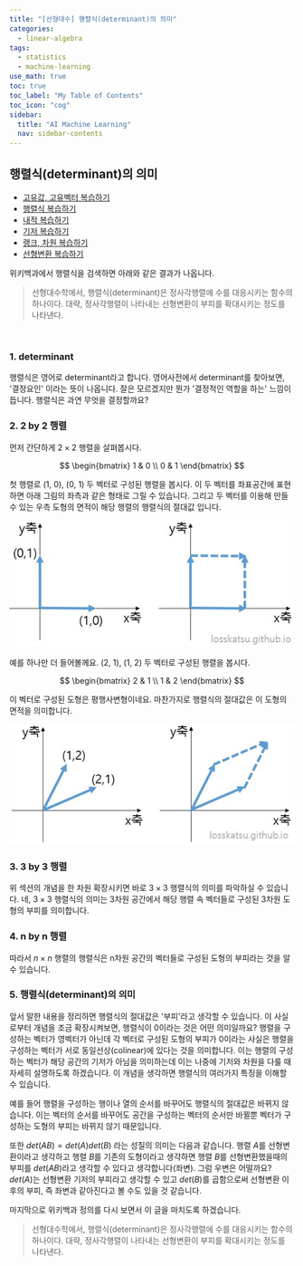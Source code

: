 ```yaml
---
title: "[선형대수] 행렬식(determinant)의 의미" 
categories:
  - linear-algebra
tags:
  - statistics
  - machine-learning
use_math: true
toc: true
toc_label: "My Table of Contents"
toc_icon: "cog"
sidebar:
  title: "AI Machine Learning"
  nav: sidebar-contents
---
```


## 행렬식(determinant)의 의미

* [고유값, 고유벡터 복습하기](https://losskatsu.github.io/linear-algebra/eigen/)
* [행렬식 복습하기](https://losskatsu.github.io/linear-algebra/determinant/)
* [내적 복습하기](https://losskatsu.github.io/linear-algebra/innerproduct/)
* [기저 복습하기](https://losskatsu.github.io/linear-algebra/basis/)
* [랭크, 차원 복습하기](https://losskatsu.github.io/linear-algebra/rank-dim/)
* [선형변환 복습하기](https://losskatsu.github.io/linear-algebra/linear-trans/)

위키백과에서 행렬식을 검색하면 아래와 같은 결과가 나옵니다.
<br />

> 선형대수학에서, 행렬식(determinant)은 정사각행렬에 수를 대응시키는 함수의 하나이다. 
대략, 정사각행렬이 나타내는 선형변환이 부피를 확대시키는 정도를 나타낸다. 
<br />

### 1. determinant

행렬식은 영어로 determinant라고 합니다. 
영어사전에서 determinant를 찾아보면, '결정요인' 이라는 뜻이 나옵니다. 
잘은 모르겠지만 뭔가 '결정적인 역할을 하는' 느낌이 듭니다. 
행렬식은 과연 무엇을 결정할까요? 

### 2. 2 by 2 행렬

먼저 간단하게 $2 \times 2$ 행렬을 살펴봅시다. 

$$
\begin{bmatrix}
1 & 0 \\
0 & 1
\end{bmatrix}
$$

첫 행렬로 (1, 0), (0, 1) 두 벡터로 구성된 행렬을 봅시다. 
이 두 벡터를 좌표공간에 표현하면 아래 그림의 좌측과 같은 형태로 그릴 수 있습니다. 
그리고 두 벡터를 이용해 만들 수 있는 우측 도형의 면적이 해당 행렬의 행렬식의 절대값 입니다. 
<br />

![Figure1](/assets/images/determinant/determinant01.JPG)
<br />

예를 하나만 더 들어볼께요. (2, 1), (1, 2) 두 벡터로 구성된 행렬을 봅시다. 

$$
\begin{bmatrix}
2 & 1 \\
1 & 2
\end{bmatrix}
$$

이 벡터로 구성된 도형은 평행사변형이네요. 
마찬가지로 행렬식의 절대값은 이 도형의 면적을 의미합니다. 
<br />

![Figure2](/assets/images/determinant/determinant02.JPG)

### 3. 3 by 3 행렬
위 섹션의 개념을 한 차원 확장시키면 바로 $3 \times 3$ 행렬식의 의미를 파악하실 수 있습니다. 
네, $3 \times 3$ 행렬식의 의미는 3차원 공간에서 해당 행렬 속 벡터들로 구성된 3차원 도형의 부피를 의미합니다. 

### 4. n by n 행렬  
따라서 $n \times n$ 행렬의 행렬식은 n차원 공간의 벡터들로 구성된 도형의 부피라는 것을 알 수 있습니다. 

### 5. 행렬식(determinant)의 의미
앞서 말한 내용을 정리하면 행렬식의 절대값은 '부피'라고 생각할 수 있습니다. 
이 사실로부터 개념을 조금 확장시켜보면, 행렬식이 0이라는 것은 어떤 의미일까요?
행렬을 구성하는 벡터가 영벡터가 아닌데 각 벡터로 구성된 도형의 부피가 0이라는 사실은 
행렬을 구성하는 벡터가 서로 동일선상(colinear)에 있다는 것을 의미합니다. 
이는 행렬의 구성하는 벡터가 해당 공간의 기저가 아님을 의미하는데 
이는 나중에 기저와 차원을 다룰 때 자세히 설명하도록 하겠습니다.
이 개념을 생각하면 행렬식의 여러가지 특징을 이해할 수 있습니다. 
<br />

예를 들어 행렬을 구성하는 행이나 열의 순서를 바꾸어도 행렬식의 절대값은 바뀌지 않습니다.
이는 벡터의 순서를 바꾸어도 공간을 구성하는 벡터의 순서만 바뀔뿐 벡터가 구성하는 도형의 부피는 바뀌지 않기 때문입니다. 
<br />

또한 $det(AB) = det(A)det(B)$ 라는 성질의 의미는 다음과 같습니다. 
행렬 $A$를 선형변환이라고 생각하고 행렬 $B$를 기존의 도형이라고 생각하면 
행렬 $B$를 선형변환했을때의 부피를 $det(AB)$라고 생각할 수 있다고 생각합니다(좌변). 
그럼 우변은 어떨까요? $det(A)$는 선형변환 기저의 부피라고 생각할 수 있고 $det(B)$를 곱함으로써
선형변환 이후의 부피, 즉 좌변과 같아진다고 볼 수도 있을 것 같습니다. 
<br />

마지막으로 위키백과 정의를 다시 보면서 이 글을 마치도록 하겠습니다. 
<br /> 

> 선형대수학에서, 행렬식(determinant)은 정사각행렬에 수를 대응시키는 함수의 하나이다. 
대략, 정사각행렬이 나타내는 선형변환이 부피를 확대시키는 정도를 나타낸다. 

